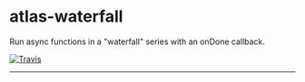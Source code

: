 # atlas-waterfall

Run async functions in a "waterfall" series with an onDone callback.

[![Travis](https://img.shields.io/travis/[username]/[repo].svg)](https://travis-ci.org/[username]/[repo])

---
